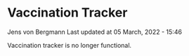 Vaccination Tracker
================
Jens von Bergmann
Last updated at 05 March, 2022 - 15:46

Vaccination tracker is no longer functional.
